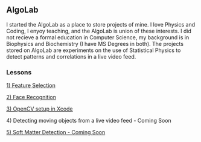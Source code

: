 <h2> AlgoLab </h2>

<p>
I started the AlgoLab as a place to store projects of mine.  I love Physics and Coding, I enyoy teaching, and the AlgoLab is union of these interests.  I did not recieve a formal education in Computer Science, my background is in Biophysics and Biochemistry (I have MS Degrees in both). The projects stored on AlgoLab are experiments on the use of Statistical Physics to detect patterns and correlations in a live video feed.  
</p>

<h3>Lessons</h3>

<a href="https://github.com/jchiefelk/Algorithms/tree/master/feature_selection">1) Feature Selection</a>

<a href="https://github.com/jchiefelk/Algorithms/tree/master/facerecognition">2) Face Recognition</a>

<a href="https://github.com/jchiefelk/AlgoLab/tree/master/VisionCode">3) OpenCV setup in Xcode</a>

<a>4) Detecting moving objects from a live video feed - Coming Soon</a>

<a href="https://github.com/jchiefelk/AlgoLab/tree/master/softmatter">5) Soft Matter Detection - Coming Soon</a>
